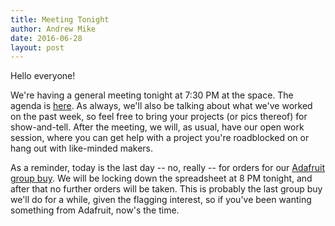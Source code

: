 ```yaml
---
title: Meeting Tonight
author: Andrew Mike
date: 2016-06-28
layout: post
---
```


Hello everyone!

We're having a general meeting tonight at 7:30 PM at the space. The agenda is [here](https://wiki.hacksburg.org/meetings:2016-06-28_general_meeting). As always, we'll also be talking about what we've worked on the past week, so feel free to bring your projects (or pics thereof) for show-and-tell. After the meeting, we will, as usual, have our open work session, where you can get help with a project you're roadblocked on or hang out with like-minded makers.

As a reminder, today is the last day -- no, really -- for orders for our [Adafruit group buy](https://wiki.hacksburg.org/adafruit_wish_list). We will be locking down the spreadsheet at 8 PM tonight, and after that no further orders will be taken. This is probably the last group buy we'll do for a while, given the flagging interest, so if you've been wanting something from Adafruit, now's the time.
